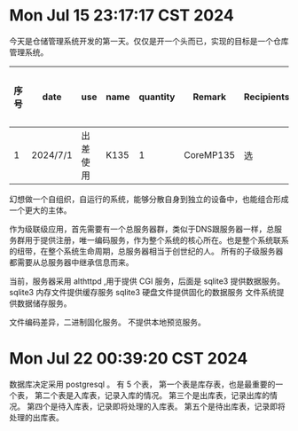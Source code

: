 # Mon Jul 15 23:17:17 CST 2024
今天是仓储管理系统开发的第一天。仅仅是开一个头而已，实现的目标是一个仓库管理系统。

| 序号 | date | use | name | quantity | Remark | Recipients | product name | Do you need to send it back to Donguan |
| --- | --- | --- | --- | --- | --- | --- | --- | --- |
|  1   | 2024/7/1    | 出差使用    |  K135   | 1    | CoreMP135    | 选    | 成品    | 不归还    |

幻想做一个自组织，自运行的系统，能够分散自身到独立的设备中，也能组合形成一个更大的主体。

作为级联级应用，首先需要有一个总服务器群，类似于DNS跟服务器一样，总服务群用于提供注册，唯一编码服务，作为整个系统的核心所在。也是整个系统联系的纽带，在整个系统生命周期，总服务器相当于创世纪的人。
所有的子级服务器都需要从总服务器中继承信息而来。


当前，服务器采用 althttpd ,用于提供 CGI 服务，后面是 sqlite3 提供数据服务。
sqlite3 内存文件提供缓存服务
sqlite3 硬盘文件提供固化的数据服务
文件系统提供数据储存服务。


文件编码差异，二进制固化服务。
不提供本地预览服务。


# Mon Jul 22 00:39:20 CST 2024
数据库决定采用 postgresql 。
有 5 个表，
第一个表是库存表，也是最重要的一个表，
第二个表是入库表，记录入库的情况。
第三个是出库表，记录出库的情况。
第四个是待入库表，记录即将处理的入库表。
第五个是待出库表，记录即将处理的出库表。






















